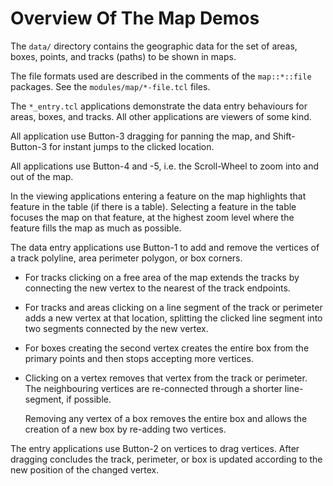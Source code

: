 # Overview Of The Map Demos

The `data/` directory contains the geographic data for the set of areas, boxes,
points, and tracks (paths) to be shown in maps.

The file formats used are described in the comments of the `map::*::file`
packages.  See the `modules/map/*-file.tcl` files.

The `*_entry.tcl` applications demonstrate the data entry behaviours for areas,
boxes, and tracks. All other applications are viewers of some kind.

All application use Button-3 dragging for panning the map, and Shift-Button-3
for instant jumps to the clicked location.

All applications use Button-4 and -5, i.e. the Scroll-Wheel to zoom into and out
of the map.

In the viewing applications entering a feature on the map highlights that
feature in the table (if there is a table). Selecting a feature in the table
focuses the map on that feature, at the highest zoom level where the feature
fills the map as much as possible.

The data entry applications use Button-1 to add and remove the vertices of a
track polyline, area perimeter polygon, or box corners.

  - For tracks clicking on a free area of the map extends the tracks by
    connecting the new vertex to the nearest of the track endpoints.

  - For tracks and areas clicking on a line segment of the track or perimeter
    adds a new vertex at that location, splitting the clicked line segment into
    two segments connected by the new vertex.

  - For boxes creating the second vertex creates the entire box from the primary
    points and then stops accepting more vertices.

  - Clicking on a vertex removes that vertex from the track or perimeter. The
    neighbouring vertices are re-connected through a shorter line-segment, if
    possible.

    Removing any vertex of a box removes the entire box and allows the creation
    of a new box by re-adding two vertices.

The entry applications use Button-2 on vertices to drag vertices. After dragging
concludes the track, perimeter, or box is updated according to the new position
of the changed vertex.
